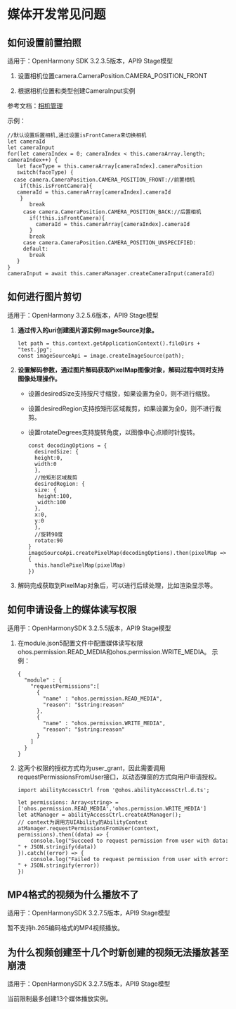 # 媒体开发常见问题

## 如何设置前置拍照

适用于：OpenHarmony SDK 3.2.3.5版本，API9 Stage模型

1. 设置相机位置camera.CameraPosition.CAMERA_POSITION_FRONT

2. 根据相机位置和类型创建CameraInput实例

参考文档：[相机管理](../reference/apis/js-apis-camera.md)

示例：

```
//默认设置后置相机,通过设置isFrontCamera来切换相机
let cameraId
let cameraInput
for(let cameraIndex = 0; cameraIndex < this.cameraArray.length; cameraIndex++) {
   let faceType = this.cameraArray[cameraIndex].cameraPosition
   switch(faceType) {
  case camera.CameraPosition.CAMERA_POSITION_FRONT://前置相机
    if(this.isFrontCamera){
   cameraId = this.cameraArray[cameraIndex].cameraId
    }
	   break
	 case camera.CameraPosition.CAMERA_POSITION_BACK://后置相机
	   if(!this.isFrontCamera){
		 cameraId = this.cameraArray[cameraIndex].cameraId
	   }
	   break
	 case camera.CameraPosition.CAMERA_POSITION_UNSPECIFIED:
	 default:
	   break
   }
}
cameraInput = await this.cameraManager.createCameraInput(cameraId)
```

## 如何进行图片剪切

适用于：OpenHarmony 3.2.5.6版本，API9 Stage模型

1. **通过传入的uri创建图片源实例ImageSource对象。**
     
   ```
   let path = this.context.getApplicationContext().fileDirs + "test.jpg";
   const imageSourceApi = image.createImageSource(path);
   ```

2. **设置解码参数，通过图片解码获取PixelMap图像对象，解码过程中同时支持图像处理操作。**
   - 设置desiredSize支持按尺寸缩放，如果设置为全0，则不进行缩放。
   - 设置desiredRegion支持按矩形区域裁剪，如果设置为全0，则不进行裁剪。
   - 设置rotateDegrees支持旋转角度，以图像中心点顺时针旋转。
        
      ```
      const decodingOptions = {
        desiredSize: {
        height:0,
        width:0
        },
        //按矩形区域裁剪
        desiredRegion: {
        size: {
         height:100,
         width:100
        },
        x:0,
        y:0
        },
        //旋转90度
        rotate:90
      }
      imageSourceApi.createPixelMap(decodingOptions).then(pixelMap => {
        this.handlePixelMap(pixelMap)
      })
      ```

3. 解码完成获取到PixelMap对象后，可以进行后续处理，比如渲染显示等。

## 如何申请设备上的媒体读写权限

适用于：OpenHarmonySDK 3.2.5.5版本，API9 Stage模型

1. 在module.json5配置文件中配置媒体读写权限ohos.permission.READ_MEDIA和ohos.permission.WRITE_MEDIA。
   示例：

     
   ```
   {
     "module" : {
       "requestPermissions":[
         {
           "name" : "ohos.permission.READ_MEDIA",
           "reason": "$string:reason"
         },
         {
           "name" : "ohos.permission.WRITE_MEDIA",
           "reason": "$string:reason"
         }
       ]
     }
   }
   ```

2. 这两个权限的授权方式均为user_grant，因此需要调用requestPermissionsFromUser接口，以动态弹窗的方式向用户申请授权。
     
   ```
   import abilityAccessCtrl from '@ohos.abilityAccessCtrl.d.ts';
   
   let permissions: Array<string> = ['ohos.permission.READ_MEDIA','ohos.permission.WRITE_MEDIA']
   let atManager = abilityAccessCtrl.createAtManager();
   // context为调用方UIAbility的AbilityContext
   atManager.requestPermissionsFromUser(context, permissions).then((data) => {
       console.log("Succeed to request permission from user with data: " + JSON.stringify(data))
   }).catch((error) => {
       console.log("Failed to request permission from user with error: " + JSON.stringify(error))
   })
   ```

## MP4格式的视频为什么播放不了

适用于：OpenHarmonySDK 3.2.7.5版本，API9 Stage模型

暂不支持h.265编码格式的MP4视频播放。


## 为什么视频创建至十几个时新创建的视频无法播放甚至崩溃

适用于：OpenHarmonySDK 3.2.7.5版本，API9 Stage模型

当前限制最多创建13个媒体播放实例。
